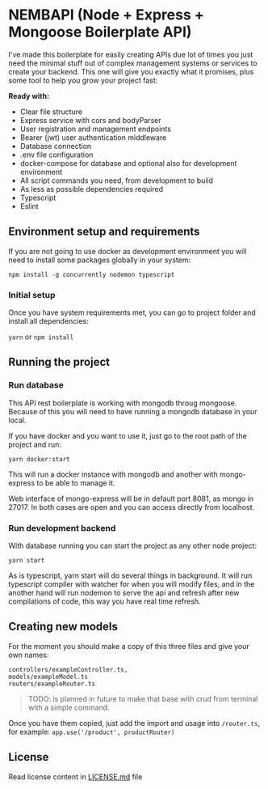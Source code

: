 
# NEMBAPI (Node + Express + Mongoose Boilerplate API)

I've made this boilerplate for easily creating APIs due lot of times you just need the minimal stuff
out of complex management systems or services to create your backend. This one will give you exactly what it promises, 
plus some tool to help you grow your project fast:

**Ready with:**

- Clear file structure
- Express service with cors and bodyParser
- User registration and management endpoints
- Bearer (jwt) user authentication middleware
- Database connection
- .env file configuration
- docker-compose for database and optional also for development environment
- All script commands you need, from development to build
- As less as possible dependencies required
- Typescript
- Eslint

## Environment setup and requirements

If you are not going to use docker as development environment you will need to install some packages globally in your system:

```
npm install -g concurrently nodemon typescript
```

### Initial setup

Once you have system requirements met, you can go to project folder and install all dependencies:

`yarn`
or
`npm install`

## Running the project

### Run database
This API rest boilerplate is working with mongodb throug mongoose. Because of this you will need to have running
a mongodb database in your local.

If you have docker and you want to use it, just go to the root path of the project and run:

```
yarn docker:start
```

This will run a docker instance with mongodb and another with mongo-express to be able to manage it.

Web interface of mongo-express will be in default port 8081, as mongo in 27017. In both cases are open
and you can access directly from localhost.

### Run development backend

With database running you can start the project as any other node project:

```
yarn start
```

As is typescript, yarn start will do several things in background. It will run typescript compiler with watcher for when
you will modify files, and in the another hand will run nodemon to serve the api and refresh after new compilations
of code, this way you have real time refresh.

## Creating new models

For the moment you should make a copy of this three files and give your own names:

```
controllers/exampleController.ts, 
models/exampleModel.ts
routers/exampleRouter.ts 
```

> TODO: is planned in future to make that base with crud from terminal with a simple command.

Once you have them copied, just add the import and usage into `/router.ts`, for example: `app.use('/product', productRouter)`

## License

Read license content in [LICENSE.md](https://github.com/vichaunter/nembapi/blob/main/LICENSE.md) file
